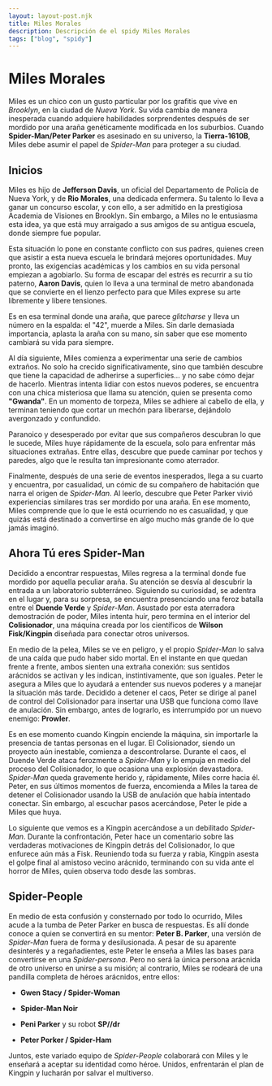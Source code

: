 ```yaml
---
layout: layout-post.njk
title: Miles Morales
description: Descripción de el spidy Miles Morales
tags: ["blog", "spidy"]
---
```


# Miles Morales

Miles es un chico con un gusto particular por los grafitis que vive en *Brooklyn*, en la ciudad de *Nueva York*. Su vida cambia de manera inesperada cuando adquiere habilidades sorprendentes después de ser mordido por una araña genéticamente modificada en los suburbios. Cuando **Spider-Man/Peter Parker** es asesinado en su universo, la **Tierra-1610B**, Miles debe asumir el papel de *Spider-Man* para proteger a su ciudad.

## Inicios

Miles es hijo de **Jefferson Davis**, un oficial del Departamento de Policía de Nueva York, y de **Rio Morales**, una dedicada enfermera. Su talento lo lleva a ganar un concurso escolar, y con ello, a ser admitido en la prestigiosa Academia de Visiones en Brooklyn. Sin embargo, a Miles no le entusiasma esta idea, ya que está muy arraigado a sus amigos de su antigua escuela, donde siempre fue popular.

Esta situación lo pone en constante conflicto con sus padres, quienes creen que asistir a esta nueva escuela le brindará mejores oportunidades. Muy pronto, las exigencias académicas y los cambios en su vida personal empiezan a agobiarlo. Su forma de escapar del estrés es recurrir a su tío paterno, **Aaron Davis**, quien lo lleva a una terminal de metro abandonada que se convierte en el lienzo perfecto para que Miles exprese su arte libremente y libere tensiones.

Es en esa terminal donde una araña, que parece *glitcharse* y lleva un número en la espalda: el "42", muerde a Miles. Sin darle demasiada importancia, aplasta la araña con su mano, sin saber que ese momento cambiará su vida para siempre.

Al día siguiente, Miles comienza a experimentar una serie de cambios extraños. No solo ha crecido significativamente, sino que también descubre que tiene la capacidad de adherirse a superficies… y no sabe cómo dejar de hacerlo. Mientras intenta lidiar con estos nuevos poderes, se encuentra con una chica misteriosa que llama su atención, quien se presenta como **"Gwanda"**. En un momento de torpeza, Miles se adhiere al cabello de ella, y terminan teniendo que cortar un mechón para liberarse, dejándolo avergonzado y confundido.

Paranoico y desesperado por evitar que sus compañeros descubran lo que le sucede, Miles huye rápidamente de la escuela, solo para enfrentar más situaciones extrañas. Entre ellas, descubre que puede caminar por techos y paredes, algo que le resulta tan impresionante como aterrador.

Finalmente, después de una serie de eventos inesperados, llega a su cuarto y encuentra, por casualidad, un cómic de su compañero de habitación que narra el origen de *Spider-Man*. Al leerlo, descubre que Peter Parker vivió experiencias similares tras ser mordido por una araña. En ese momento, Miles comprende que lo que le está ocurriendo no es casualidad, y que quizás está destinado a convertirse en algo mucho más grande de lo que jamás imaginó.

## Ahora Tú eres Spider-Man


Decidido a encontrar respuestas, Miles regresa a la terminal donde fue mordido por aquella peculiar araña. Su atención se desvía al descubrir la entrada a un laboratorio subterráneo. Siguiendo su curiosidad, se adentra en el lugar y, para su sorpresa, se encuentra presenciando una feroz batalla entre el **Duende Verde** y *Spider-Man*. Asustado por esta aterradora demostración de poder, Miles intenta huir, pero termina en el interior del **Colisionador**, una máquina creada por los científicos de **Wilson Fisk/Kingpin** diseñada para conectar otros universos.

En medio de la pelea, Miles se ve en peligro, y el propio *Spider-Man* lo salva de una caída que pudo haber sido mortal. En el instante en que quedan frente a frente, ambos sienten una extraña conexión: sus sentidos arácnidos se activan y les indican, instintivamente, que son iguales. Peter le asegura a Miles que lo ayudará a entender sus nuevos poderes y a manejar la situación más tarde. Decidido a detener el caos, Peter se dirige al panel de control del Colisionador para insertar una USB que funciona como llave de anulación. Sin embargo, antes de lograrlo, es interrumpido por un nuevo enemigo: **Prowler**.

Es en ese momento cuando Kingpin enciende la máquina, sin importarle la presencia de tantas personas en el lugar. El Colisionador, siendo un proyecto aún inestable, comienza a descontrolarse. Durante el caos, el Duende Verde ataca ferozmente a *Spider-Man* y lo empuja en medio del proceso del Colisionador, lo que ocasiona una explosión devastadora. *Spider-Man* queda gravemente herido y, rápidamente, Miles corre hacia él. Peter, en sus últimos momentos de fuerza, encomienda a Miles la tarea de detener el Colisionador usando la USB de anulación que había intentado conectar. Sin embargo, al escuchar pasos acercándose, Peter le pide a Miles que huya.

Lo siguiente que vemos es a Kingpin acercándose a un debilitado *Spider-Man*. Durante la confrontación, Peter hace un comentario sobre las verdaderas motivaciones de Kingpin detrás del Colisionador, lo que enfurece aún más a Fisk. Reuniendo toda su fuerza y rabia, Kingpin asesta el golpe final al amistoso vecino arácnido, terminando con su vida ante el horror de Miles, quien observa todo desde las sombras.

## Spider-People

En medio de esta confusión y consternado por todo lo ocurrido, Miles acude a la tumba de Peter Parker en busca de respuestas. Es allí donde conoce a quien se convertirá en su mentor: **Peter B. Parker**, una versión de *Spider-Man* fuera de forma y desilusionada. A pesar de su aparente desinterés y a regañadientes, este Peter le enseña a Miles las bases para convertirse en una *Spider-persona*. Pero no será la única persona arácnida de otro universo en unirse a su misión; al contrario, Miles se rodeará de una pandilla completa de héroes arácnidos, entre ellos:

- **Gwen Stacy / Spider-Woman**
- **Spider-Man Noir** 
  
- **Peni Parker** y su robot **SP//dr** 
  
- **Peter Porker / Spider-Ham**

Juntos, este variado equipo de *Spider-People* colaborará con Miles y le enseñará a aceptar su identidad como héroe. Unidos, enfrentarán el plan de Kingpin y lucharán por salvar el multiverso.

